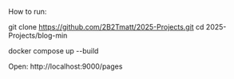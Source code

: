 How to run: 

git clone https://github.com/2B2Tmatt/2025-Projects.git
cd 2025-Projects/blog-min

docker compose up --build

Open: http://localhost:9000/pages